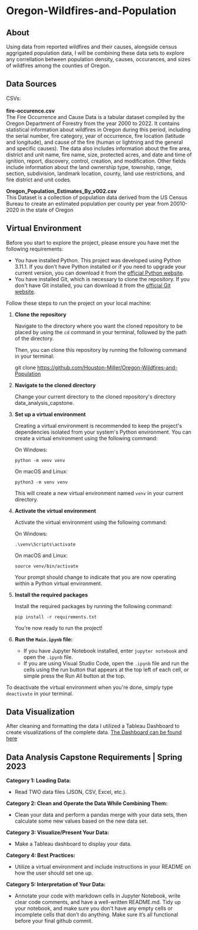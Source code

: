 # Oregon-Wildfires-and-Population

## About

Using data from reported wildfires and their causes, alongside census aggrigated population data, I will be combining these data sets to explore any correllation between population density, causes, occurances, and sizes of wildfires among the counties of Oregon.

## Data Sources

CSVs:<br><br>
<b>fire-occurence.csv</b><br>
The Fire Occurrence and Cause Data is a tabular dataset compiled by the Oregon Department of Forestry from the year 2000 to 2022. It contains statistical information about wildfires in Oregon during this period, including the serial number, fire category, year of occurrence, fire location (latitude and longitude), and cause of the fire (human or lightning and the general and specific causes). The data also includes information about the fire area, district and unit name, 
fire name, size, protected acres, and date and time of ignition, report, discovery, control, creation, and modification. Other fields include information about the land ownership type, township, range, section, subdivision, landmark location, county, land use restrictions, and fire district and unit codes.

<b>Oregon_Population_Estimates_By_v002.csv</b><br>
This Dataset is a collection of population data derived from the US Census Bureau to create an estimated population per county per year from 20010-2020 in the state of Oregon 

## Virtual Environment

Before you start to explore the project, please ensure you have met the following requirements:

- You have installed Python. This project was developed using Python 3.11.1. If you don't have Python installed or if you need to upgrade your current version, you can download it from the [official Python website](https://www.python.org/downloads/).
- You have installed Git, which is necessary to clone the repository. If you don't have Git installed, you can download it from the [official Git website](https://git-scm.com/downloads).

Follow these steps to run the project on your local machine:

1. **Clone the repository**

   Navigate to the directory where you want the cloned repository to be placed by using the ``cd`` command in your terminal, followed by the path of the directory.

   Then, you can clone this repository by running the following command in your terminal:

   git clone https://github.com/Houston-Miller/Oregon-Wildfires-and-Population
2. **Navigate to the cloned directory**

   Change your current directory to the cloned repository's directory data_analysis_capstone.
3. **Set up a virtual environment**

   Creating a virtual environment is recommended to keep the project's dependencies isolated from your system's Python environment. You can create a virtual environment using the following command:

   On Windows:

   ```
   python -m venv venv
   ```

   On macOS and Linux:

   ```
   python3 -m venv venv
   ```

   This will create a new virtual environment named `venv` in your current directory.
4. **Activate the virtual environment**

   Activate the virtual environment using the following command:

   On Windows:

   ```
   .\venv\Scripts\activate
   ```

   On macOS and Linux:

   ```
   source venv/bin/activate
   ```

   Your prompt should change to indicate that you are now operating within a Python virtual environment.
5. **Install the required packages**

   Install the required packages by running the following command:

   ```
   pip install -r requirements.txt
   ```

   You're now ready to run the project!
6. **Run the ``Main.ipynb`` file:**

   - If you have Jupyter Notebook installed, enter ``jupyter notebook`` and open the `.ipynb` file.
   - If you are using Visual Studio Code, open the `.ipynb` file and run the cells using the run button that appears at the top left of each cell, or simple press the Run All button at the top.

To deactivate the virtual environment when you're done, simply type `deactivate` in your terminal.

## Data Visualization

After cleaning and formatting the data I utilized a Tableau Dashboard to create visualizations of the complete data. [The Dashboard can be found here](https://public.tableau.com/app/profile/houston.miller/viz/OregonWildfire/OregonFireData)

## Data Analysis Capstone Requirements | Spring 2023

**Category 1: Loading Data:**

- Read TWO data files (JSON, CSV, Excel, etc.).

**Category 2: Clean and Operate the Data While Combining Them:**

- Clean your data and perform a pandas merge with your data sets, then calculate some new values based on the new data set.

**Category 3: Visualize/Present Your Data:**

- Make a Tableau dashboard to display your data.

**Category 4: Best Practices:**

- Utilize a virtual environment and include instructions in your README on how the user should set one up.

**Category 5: Interpretation of Your Data:**

- Annotate your code with markdown cells in Jupyter Notebook, write clear code comments, and have a well-written README.md. Tidy up your notebook, and make sure you don't have any empty cells or incomplete cells that don’t do anything. Make sure it’s all functional before your final github commit.

